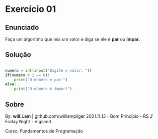 # Exercício 01

## Enunciado

Faça um algoritmo que leia um valor e diga se ele é **par** ou **ímpar**.

## Solução

```py

numero = int(input("Digite o valor: "))
if(numero % 2 == 0):
    print("O número é par!")
else:
    print("O número é ímpar!")

```

## Sobre

By: **will.i.am** | github.com/williampilger
2021.11.13 - Bom Princípio - RS
♪ Friday Night - Vigiland

Curso: Fundamentos de Programação